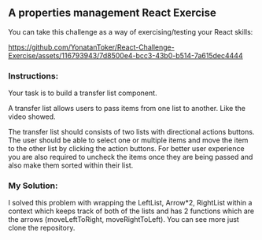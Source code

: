 ## A properties management React Exercise
You can take this challenge as a way of exercising/testing your React skills:


https://github.com/YonatanToker/React-Challenge-Exercise/assets/116793943/7d8500e4-bcc3-43b0-b514-7a615dec4444


### Instructions:
Your task is to build a transfer list component.

A transfer list allows users to pass items from one list to another.
Like the video showed.

The transfer list should consists of two lists with directional actions buttons.
The user should be able to select one or multiple items and move the item 
to the other list by clicking the action buttons. For better user experience you are also required to uncheck the items once they are being passed and also make them sorted within their list.

### My Solution:

I solved this problem with wrapping the LeftList, Arrow*2, RightList within a context which keeps track of both of the lists and has 2 functions which are the arrows (moveLeftToRight, moveRightToLeft). You can see more just clone the repository.
